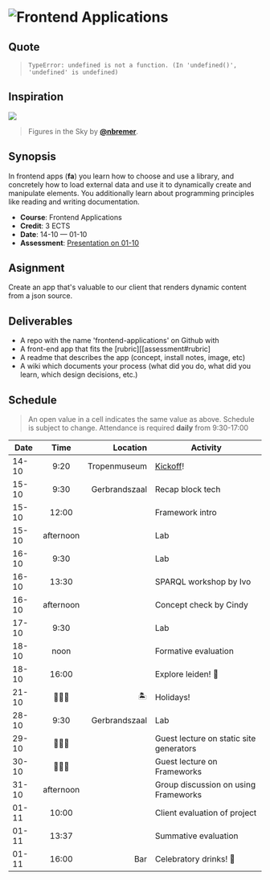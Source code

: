 # ![Frontend Applications][banner]

## Quote

> ```text
> TypeError: undefined is not a function. (In 'undefined()', 'undefined' is undefined)
> ```

## Inspiration

[![][inspiration-cover]][inspiration-link]

> Figures in the Sky by [**@nbremer**][inspiration-author].

## Synopsis

In frontend apps (**fa**) you learn how to choose and use a library, and concretely how
to load external data and use it to dynamically create and manipulate elements.  You additionally learn about
programming principles like reading and writing documentation.

*   **Course**: Frontend Applications
*   **Credit**: 3 ECTS
*   **Date**: 14-10 — 01-10
*   **Assessment**: [Presentation on 01-10][assessment]

## Asignment
Create an app that's valuable to our client that renders dynamic content from a json source.

## Deliverables
- A repo with the name 'frontend-applications' on Github with
- A front-end app that fits the [rubric][[assessment#rubric]
- A readme that describes the app (concept, install notes, image, etc)
- A wiki which documents your process (what did you do, what did you learn, which design decisions, etc.)

## Schedule
> An open value in a cell indicates the same value as above.
> Schedule is subject to change.
Attendance is required **daily** from 9:30-17:00

| Date   |    Time   |      Location | Activity                                |
|--------|:---------:|--------------:|-----------------------------------------|
| 14-10  |    9:20   |  Tropenmuseum | [Kickoff](kickoff-slides)!                                |
| 15-10  |    9:30   | Gerbrandszaal | Recap block tech                        |
| 15-10  |   12:00   |               | Framework intro                         |
| 15-10  | afternoon |               | Lab                                     |
| 16-10  |    9:30   |               | Lab                                     |
| 16-10  |    13:30   |               | SPARQL workshop by Ivo                  |
| 16-10  | afternoon |               | Concept check by Cindy                  |
| 17-10  | 9:30      |               | Lab                                     |
| 18-10  | noon      |               | Formative evaluation                    |
| 18-10  | 16:00     |               | Explore leiden! 🍻                       |
| 21-10  | 🤷🏼‍♂️       | 🏝             | Holidays!                               |
| 28-10  | 9:30      | Gerbrandszaal | Lab                                     |
| 29-10  | 🤷🏼‍♂️       |               | Guest lecture on static site generators |
| 30-10  | 🤷🏼‍♂️       |               | Guest lecture on Frameworks             |
| 31-10  | afternoon |               | Group discussion on using Frameworks    |
| 01-11  | 10:00     |               | Client evaluation of project            |
| 01-11  | 13:37     |               | Summative evaluation                    |
| 01-11  | 16:00     | Bar           | Celebratory drinks! 👏                   |

[banner]: https://cdn.jsdelivr.net/gh/cmda-tt/logo@6b810afa/banner-frontend-applications.svg

[inspiration-cover]: ../images/figures-in-the-sky.jpg

[inspiration-link]: http://www.datasketch.es/may/code/nadieh/

[inspiration-author]: https://github.com/nbremer

[assessment]: ./assessment.md

[kickoff-slides]: https://docs.google.com/presentation/d/1E_O4o8KoSwAIvWOoB03j4EiTGlZ61myGEVJB7Y_5x6c